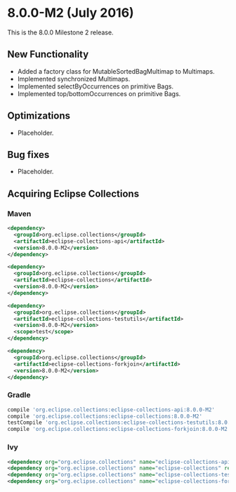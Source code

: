 8.0.0-M2 (July 2016)
====================

This is the 8.0.0 Milestone 2 release.   

New Functionality
-----------------
* Added a factory class for MutableSortedBagMultimap to Multimaps.
* Implemented synchronized Multimaps.
* Implemented selectByOccurrences on primitive Bags.
* Implemented top/bottomOccurrences on primitive Bags.

Optimizations
-------------

* Placeholder.

Bug fixes
---------

* Placeholder.

Acquiring Eclipse Collections
-----------------------------

### Maven

```xml
<dependency>
  <groupId>org.eclipse.collections</groupId>
  <artifactId>eclipse-collections-api</artifactId>
  <version>8.0.0-M2</version>
</dependency>

<dependency>
  <groupId>org.eclipse.collections</groupId>
  <artifactId>eclipse-collections</artifactId>
  <version>8.0.0-M2</version>
</dependency>

<dependency>
  <groupId>org.eclipse.collections</groupId>
  <artifactId>eclipse-collections-testutils</artifactId>
  <version>8.0.0-M2</version>
  <scope>test</scope>
</dependency>

<dependency>
  <groupId>org.eclipse.collections</groupId>
  <artifactId>eclipse-collections-forkjoin</artifactId>
  <version>8.0.0-M2</version>
</dependency>
```

### Gradle

```groovy
compile 'org.eclipse.collections:eclipse-collections-api:8.0.0-M2'
compile 'org.eclipse.collections:eclipse-collections:8.0.0-M2'
testCompile 'org.eclipse.collections:eclipse-collections-testutils:8.0.0-M2'
compile 'org.eclipse.collections:eclipse-collections-forkjoin:8.0.0-M2'
```

### Ivy

```xml
<dependency org="org.eclipse.collections" name="eclipse-collections-api" rev="8.0.0-M2" />
<dependency org="org.eclipse.collections" name="eclipse-collections" rev="8.0.0-M2" />
<dependency org="org.eclipse.collections" name="eclipse-collections-testutils" rev="8.0.0-M2" />
<dependency org="org.eclipse.collections" name="eclipse-collections-forkjoin" rev="8.0.0-M2"/>
```

